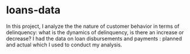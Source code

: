 # loans-data
In this project, I analyze the the nature of customer behavior in terms of delinquency: what is the dynamics of delinquency, is there an increase or decrease?
I had the data on loan disbursements and payments : planned and actual which I used to conduct my analysis.
